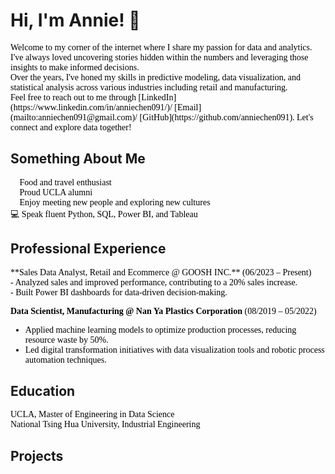 # Hi, I'm Annie! 👋  

<span style="font-family: Calibri; font-size: 12 px; color: black;">
Welcome to my corner of the internet where I share my passion for data and analytics. I've always loved uncovering stories hidden within the numbers and leveraging those insights to make informed decisions.   <br>
Over the years, I've honed my skills in predictive modeling, data visualization, and statistical analysis across various industries including retail and manufacturing.  <br>
</span>

<span style="font-family: Calibri; color: black;">
Feel free to reach out to me through [LinkedIn](https://www.linkedin.com/in/anniechen091/)/ [Email](mailto:anniechen091@gmail.com)/ [GitHub](https://github.com/anniechen091). Let's connect and explore data together!  <br>
</span>

## Something About Me

<span style="font-family: Calibri; font-size: 12 px; color: black;">
  
🍰 Food and travel enthusiast <br>
🐻 Proud UCLA alumni <br>
🤝 Enjoy meeting new people and exploring new cultures  <br>
💻 Speak fluent Python, SQL, Power BI, and Tableau <br>

</span>

## Professional Experience

<span style="font-family: Calibri; font-size: 12 px; color: black;">
**Sales Data Analyst, Retail and Ecommerce @ GOOSH INC.**  (06/2023 – Present)  <br>
- Analyzed sales and improved performance, contributing to a 20% sales increase. <br>
- Built Power BI dashboards for data-driven decision-making. <br>

**Data Scientist, Manufacturing @ Nan Ya Plastics Corporation**  (08/2019 – 05/2022)  <br>
- Applied machine learning models to optimize production processes, reducing resource waste by 50%. <br>
- Led digital transformation initiatives with data visualization tools and robotic process automation techniques.<br>
</span>

## Education

<span style="font-family: Calibri; font-size: 12 px; color: black;">
UCLA, Master of Engineering in Data Science  <br>
National Tsing Hua University, Industrial Engineering  <br>
</span>

## Projects


